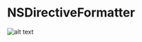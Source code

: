 # NSDirectiveFormatter

![alt text](https://github.com/everfor/NSDirectiveFormatter/blob/master/demo.gif, "Demo")
